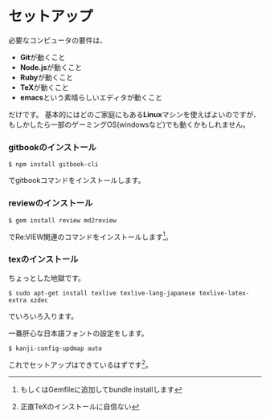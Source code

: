 # セットアップ

必要なコンピュータの要件は、

- **Git**が動くこと
- **Node.js**が動くこと
- **Ruby**が動くこと
- **TeX**が動くこと
- **emacs**という素晴らしいエディタが動くこと

だけです。
基本的にはどのご家庭にもある**Linux**マシンを使えばよいのですが、
もしかしたら一部のゲーミングOS(windowsなど)でも動くかもしれません。

### gitbookのインストール

    $ npm install gitbook-cli

でgitbookコマンドをインストールします。

### reviewのインストール

    $ gem install review md2review

でRe:VIEW関連のコマンドをインストールします[^1]。

[^1]: もしくはGemfileに追加してbundle installします

### texのインストール

ちょっとした地獄です。

    $ sudo apt-get install texlive texlive-lang-japanese texlive-latex-extra xzdec

でいろいろ入ります。

一番肝心な日本語フォントの設定をします。

    $ kanji-config-updmap auto

これでセットアップはできているはずです[^2]。

[^2]: 正直TeXのインストールに自信ない
